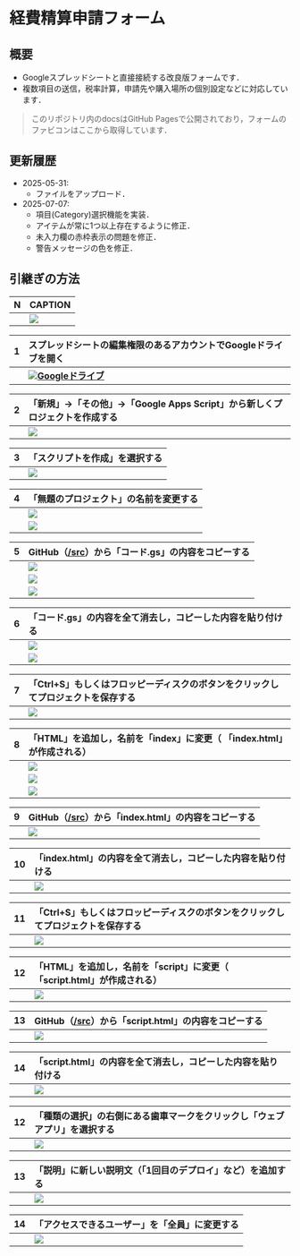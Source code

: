 # 経費精算申請フォーム

## 概要
- Googleスプレッドシートと直接接続する改良版フォームです．
- 複数項目の送信，税率計算，申請先や購入場所の個別設定などに対応しています．
> このリポジトリ内のdocsはGitHub Pagesで公開されており，フォームのファビコンはここから取得しています．

## 更新履歴
- 2025-05-31:
  - ファイルをアップロード．
- 2025-07-07:
  - 項目(Category)選択機能を実装．
  - アイテムが常に1つ以上存在するように修正．
  - 未入力欄の赤枠表示の問題を修正．
  - 警告メッセージの色を修正．

## 引継ぎの方法

|N|CAPTION|
|:--|:--|
||<img src="https://file.51pptmoban.com/d/file/2023/06/04/b3925630992729172938c08655e5cfd0.jpg" style="max-height:500px;max-width:600px;">|

|1|スプレッドシートの編集権限のあるアカウントでGoogleドライブを開く|
|:--|:--|
||<img src="https://ssl.gstatic.com/images/branding/product/1x/drive_2020q4_48dp.png">**<a href="https://drive.google.com/drive/my-drive" target="_blank" rel="noopener noreferrer">Googleドライブ</a>**|

|2|「新規」→「その他」→「Google Apps Script」から新しくプロジェクトを作成する|
|:--|:--|
||<img src="img/01_create_gas.png" style="max-height:500px;max-width:600px;">|

|3|「スクリプトを作成」を選択する|
|:--|:--|
||<img src="img/02_create_script_confirm.png" style="max-height:500px;max-width:600px">|

|4|「無題のプロジェクト」の名前を変更する|
|:--|:--|
||<img src="img/03_click_to_change_name.png" style="max-height:500px;max-width:600px;">|
||<img src="img/04_change_name.png" style="max-height:500px;max-width:600px;">|

|5|GitHub（<a href="https://github.com/00kenno/Expense_Report_Form/tree/main/src" target="_blank" rel="noopener noreferrer">/src</a>）から「コード.gs」の内容をコピーする|
|:--|:--|
||<img src="img/05_open_src.png" style="max-height:500px;max-width:600px;">|
||<img src="img/06_open_code_gs.png" style="max-height:500px;max-width:600px;">|
||<img src="img/07_copy_code_gs.png" style="max-height:500px;max-width:600px;">|

|6|「コード.gs」の内容を全て消去し，コピーした内容を貼り付ける|
|:--|:--|
||<img src="img/08_clear_code_gs.png" style="max-height:500px;max-width:600px;">|
||<img src="img/09_paste_code_gs.png" style="max-height:500px;max-width:600px;">|

|7|「Ctrl+S」もしくはフロッピーディスクのボタンをクリックしてプロジェクトを保存する|
|:--|:--|
||<img src="img/10_save_code_gs.png" style="max-height:500px;max-width:600px;">|

|8|「HTML」を追加し，名前を「index」に変更（ 「index.html」が作成される）|
|:--|:--|
||<img src="img/11_create_html.png" style="max-height:500px;max-width:600px;">|
||<img src="img/12_change_name_to_index.png" style="max-height:500px;max-width:600px;">|
||<img src="img/13_created_index_html.png" style="max-height:500px;max-width:600px;">|

|9|GitHub（<a href="https://github.com/00kenno/Expense_Report_Form/tree/main/src" target="_blank" rel="noopener noreferrer">/src</a>）から「index.html」の内容をコピーする|
|:--|:--|
||<img src="img/14_copy_index_html.png" style="max-height:500px;max-width:600px;">|

|10|「index.html」の内容を全て消去し，コピーした内容を貼り付ける|
|:--|:--|
||<img src="img/15_paste_index_html.png" style="max-height:500px;max-width:600px;">|

|11|「Ctrl+S」もしくはフロッピーディスクのボタンをクリックしてプロジェクトを保存する|
|:--|:--|
||<img src="img/16_save_index_html.png" style="max-height:500px;max-width:600px;">|

|12|「HTML」を追加し，名前を「script」に変更（ 「script.html」が作成される）|
|:--|:--|
||<img src="img/17_created_script_html.png" style="max-height:500px;max-width:600px;">|

|13|GitHub（<a href="https://github.com/00kenno/Expense_Report_Form/tree/main/src" target="_blank" rel="noopener noreferrer">/src</a>）から「script.html」の内容をコピーする|
|:--|:--|
||<img src="img/18_copy_script_html.png" style="max-height:500px;max-width:600px;">|

|14|「script.html」の内容を全て消去し，コピーした内容を貼り付ける|
|:--|:--|
||<img src="img/19_paste_script_html.png" style="max-height:500px;max-width:600px;">|

|12|「種類の選択」の右側にある歯車マークをクリックし「ウェブアプリ」を選択する|
|:--|:--|
||<img src="https://file.51pptmoban.com/d/file/2023/06/04/b3925630992729172938c08655e5cfd0.jpg" style="max-height:500px;max-width:600px;">|

|13|「説明」に新しい説明文（「1回目のデプロイ」など）を追加する|
|:--|:--|
||<img src="https://file.51pptmoban.com/d/file/2023/06/04/b3925630992729172938c08655e5cfd0.jpg" style="max-height:500px;max-width:600px;">|

|14|「アクセスできるユーザー」を「全員」に変更する|
|:--|:--|
||<img src="https://file.51pptmoban.com/d/file/2023/06/04/b3925630992729172938c08655e5cfd0.jpg" style="max-height:500px;max-width:600px;">|
